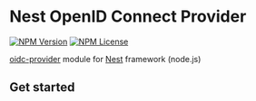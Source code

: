 # Nest OpenID Connect Provider

[![NPM Version](https://img.shields.io/npm/v/nest-oidc-provider.svg)](https://www.npmjs.com/package/nest-oidc-provider)
[![NPM License](https://img.shields.io/npm/l/nest-oidc-provider)](https://github.com/adrianbrs/nest-oidc-provider/blob/main/LICENSE)



[oidc-provider](https://github.com/panva/node-oidc-provider) module for [Nest](https://github.com/nestjs/nest) framework (node.js)

## Get started

